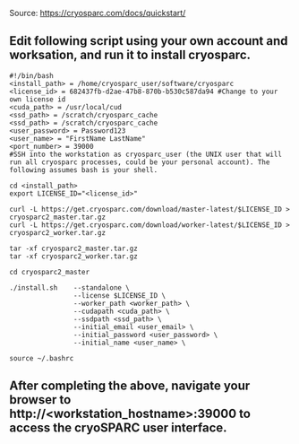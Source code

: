 Source: https://cryosparc.com/docs/quickstart/

## Edit following script using your own account and worksation, and run it to install cryosparc.

````
#!/bin/bash
<install_path> = /home/cryosparc_user/software/cryosparc
<license_id> = 682437fb-d2ae-47b8-870b-b530c587da94 #Change to your own license id
<cuda_path> = /usr/local/cud
<ssd_path> = /scratch/cryosparc_cache
<ssd_path> = /scratch/cryosparc_cache
<user_password> = Password123
<user_name> = "FirstName LastName"
<port_number> = 39000
#SSH into the workstation as cryosparc_user (the UNIX user that will run all cryosparc processes, could be your personal account). The following assumes bash is your shell.

cd <install_path>
export LICENSE_ID="<license_id>"

curl -L https://get.cryosparc.com/download/master-latest/$LICENSE_ID > cryosparc2_master.tar.gz
curl -L https://get.cryosparc.com/download/worker-latest/$LICENSE_ID > cryosparc2_worker.tar.gz

tar -xf cryosparc2_master.tar.gz
tar -xf cryosparc2_worker.tar.gz

cd cryosparc2_master

./install.sh    --standalone \
                --license $LICENSE_ID \
                --worker_path <worker_path> \
                --cudapath <cuda_path> \
                --ssdpath <ssd_path> \
                --initial_email <user_email> \
                --initial_password <user_password> \
                --initial_name <user_name> \

source ~/.bashrc

````

## After completing the above, navigate your browser to http://<workstation_hostname>:39000 to access the cryoSPARC user interface.
